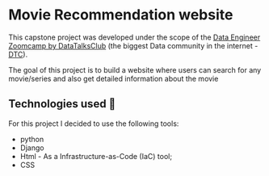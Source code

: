 # Movie Recommendation website  

This capstone project was developed under the scope of the [Data Engineer Zoomcamp by DataTalksClub](https://github.com/DataTalksClub/data-engineering-zoomcamp) (the biggest Data community in the internet - [DTC](https://datatalks.club/)).

The goal of this project is to build a website where users can search for any movie/series and also get detailed information about the movie 

## Technologies used 🔨

For this project I decided to use the following tools:
- python 
- Django 
- Html - As a Infrastructure-as-Code (IaC) tool;
- CSS 
